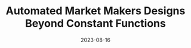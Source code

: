 ---
title: "Automated Market Makers Designs Beyond Constant Functions"
collection: workingpapers
permalink: /workingpapers/amm_alp
excerpt: #'This paper is about the number 3. The number 4 is left for future work.'
date: 2023-08-16
venue: 'SSRN'
paperurl: 'https://papers.ssrn.com/sol3/papers.cfm?abstract_id=4459177'
citation: 'Cartea, Á., Drissi, F., Sánchez-Betancourt, L., Siska, D., & Szpruch, L. (2023). Automated Market Makers Designs Beyond Constant Functions. Available at SSRN 4459177.'
---